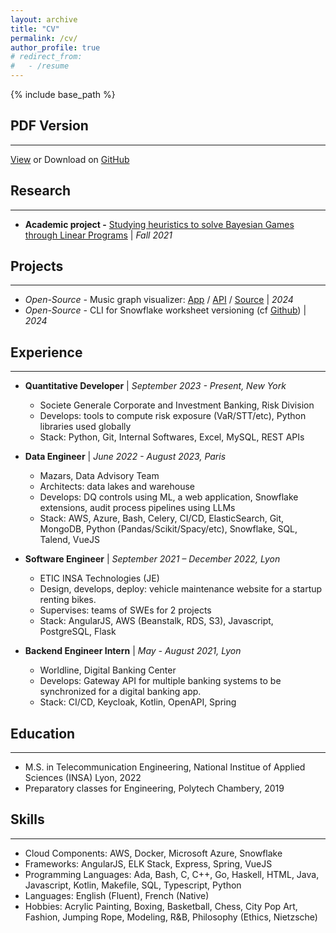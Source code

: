 ```yaml
---
layout: archive
title: "CV"
permalink: /cv/
author_profile: true
# redirect_from:
#   - /resume
---
```


{% include base_path %}

## PDF Version
---

[View](/files/resume.pdf) or Download on [GitHub](https://github.com/tdambrin/tdambrin.github.io/tree/master/files)

## Research
---
* **Academic project -** [Studying heuristics to solve Bayesian Games through Linear Programs](/posts/2021/12/bayesian-games/) \| _Fall 2021_

## Projects
---
* _Open-Source -_ Music graph visualizer: [App](http://tdambrin.github.io/sp-graph/) / [API](http://spotify-graph-api-4b00479b17ee.herokuapp.com/docs) / [Source](https://github.com/tdambrin/sp-graph)  \| _2024_
* _Open-Source -_ CLI for Snowflake worksheet versioning (cf [Github](https://github.com/tdambrin/sf_git)) \| _2024_

## Experience
---
* **Quantitative Developer** \| _September 2023 - Present,  New York_
  * Societe Generale Corporate and Investment Banking, Risk Division
  * Develops: tools to compute risk exposure (VaR/STT/etc), Python libraries used globally
  * Stack: Python, Git, Internal Softwares, Excel, MySQL, REST APIs

* **Data Engineer** \| _June 2022 - August 2023, Paris_
  * Mazars, Data Advisory Team
  * Architects: data lakes and warehouse
  * Develops: DQ controls using ML, a web application, Snowflake extensions, audit process pipelines using LLMs
  * Stack: AWS, Azure, Bash, Celery, CI/CD, ElasticSearch, Git, MongoDB, Python (Pandas/Scikit/Spacy/etc), Snowflake, SQL, Talend, VueJS

* **Software Engineer** \| _September 2021 – December 2022, Lyon_ 
  * ETIC INSA Technologies (JE)
  * Design, develops, deploy: vehicle maintenance website for a startup renting bikes.
  * Supervises: teams of SWEs for 2 projects
  * Stack: AngularJS, AWS (Beanstalk, RDS, S3), Javascript, PostgreSQL, Flask

* **Backend Engineer Intern** \| _May - August 2021, Lyon_
  * Worldline, Digital Banking Center
  * Develops: Gateway API for multiple banking systems to be synchronized for a digital banking app.
  * Stack: CI/CD, Keycloak, Kotlin, OpenAPI, Spring

## Education
---
* M.S. in Telecommunication Engineering, National Institue of Applied Sciences (INSA) Lyon, 2022
* Preparatory classes for Engineering, Polytech Chambery, 2019
  
## Skills
---
* Cloud Components: AWS, Docker, Microsoft Azure, Snowflake
* Frameworks: AngularJS, ELK Stack, Express, Spring, VueJS
* Programming Languages: Ada, Bash, C, C++, Go, Haskell, HTML, Java, Javascript, Kotlin, Makefile, SQL, Typescript, Python 
* Languages: English (Fluent), French (Native)
* Hobbies: Acrylic Painting, Boxing, Basketball, Chess, City Pop Art, Fashion, Jumping Rope, Modeling, R&B, Philosophy (Ethics, Nietzsche)

